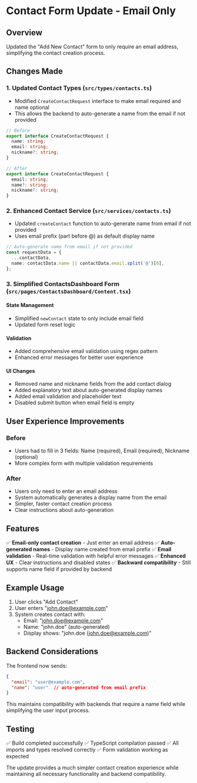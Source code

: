 # Contact Form Update - Email Only

## Overview
Updated the "Add New Contact" form to only require an email address, simplifying the contact creation process.

## Changes Made

### 1. Updated Contact Types (`src/types/contacts.ts`)
- Modified `CreateContactRequest` interface to make email required and name optional
- This allows the backend to auto-generate a name from the email if not provided

```typescript
// Before
export interface CreateContactRequest {
  name: string;
  email: string;
  nickname?: string;
}

// After
export interface CreateContactRequest {
  email: string;
  name?: string;
  nickname?: string;
}
```

### 2. Enhanced Contact Service (`src/services/contacts.ts`)
- Updated `createContact` function to auto-generate name from email if not provided
- Uses email prefix (part before @) as default display name

```typescript
// Auto-generate name from email if not provided
const requestData = {
  ...contactData,
  name: contactData.name || contactData.email.split('@')[0],
};
```

### 3. Simplified ContactsDashboard Form (`src/pages/ContactsDashboard/Content.tsx`)

#### State Management
- Simplified `newContact` state to only include email field
- Updated form reset logic

#### Validation
- Added comprehensive email validation using regex pattern
- Enhanced error messages for better user experience

#### UI Changes
- Removed name and nickname fields from the add contact dialog
- Added explanatory text about auto-generated display names
- Added email validation and placeholder text
- Disabled submit button when email field is empty

## User Experience Improvements

### Before
- Users had to fill in 3 fields: Name (required), Email (required), Nickname (optional)
- More complex form with multiple validation requirements

### After
- Users only need to enter an email address
- System automatically generates a display name from the email
- Simpler, faster contact creation process
- Clear instructions about auto-generation

## Features

✅ **Email-only contact creation** - Just enter an email address
✅ **Auto-generated names** - Display name created from email prefix
✅ **Email validation** - Real-time validation with helpful error messages
✅ **Enhanced UX** - Clear instructions and disabled states
✅ **Backward compatibility** - Still supports name field if provided by backend

## Example Usage

1. User clicks "Add Contact"
2. User enters "john.doe@example.com"
3. System creates contact with:
   - Email: "john.doe@example.com"
   - Name: "john.doe" (auto-generated)
   - Display shows: "john.doe (john.doe@example.com)"

## Backend Considerations

The frontend now sends:
```json
{
  "email": "user@example.com",
  "name": "user"  // auto-generated from email prefix
}
```

This maintains compatibility with backends that require a name field while simplifying the user input process.

## Testing

✅ Build completed successfully
✅ TypeScript compilation passed
✅ All imports and types resolved correctly
✅ Form validation working as expected

The update provides a much simpler contact creation experience while maintaining all necessary functionality and backend compatibility.
